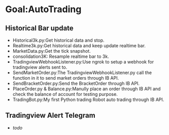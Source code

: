 # Goal:AutoTrading
## Historical Bar update
- Historical3k.py:Get historical data and stop.
- Realtime3k.py:Get historical data and keep update realtime bar.
- MarketData.py:Get the tick snapshot.
- consolidation3K: Resample realtime bar to 3k.
- TradingviewWebhookListener.py:Use ngrok to setup a webhook for tradingview alerts sent to.
- SendMarketOrder.py:The TradingviewWebhookListener.py call the function in it to send market orders through IB API.
- SendBracketOrder.py:Send the BracketOrder through IB API.
- PlaceOrder.py & Balance.py:Manully place an order through IB API and check the balance of account for testing purpose.
- TradingBot.py:My first Python trading Robot auto trading through IB API.

## Tradingview Alert Telegram
- *todo*
